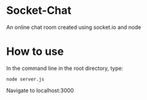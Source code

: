 # Socket-Chat
An online chat room created using socket.io and node

How to use
======================
In the command line in the root directory, type:
```
node server.js
```

Navigate to localhost:3000

